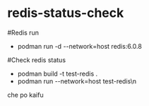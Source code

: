 # redis-status-check

#Redis run
* podman run -d --network=host redis:6.0.8

#Check redis status
* podman build -t test-redis .
* podman run --network=host test-redis\n

che po kaifu
